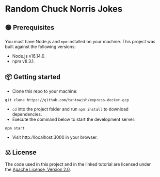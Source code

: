 # Random Chuck Norris Jokes

## 🟢 Prerequisites

You must have Node.js and `npm` installed on your machine. This project was
built against the following versions:

- Node.js v16.14.0.
- npm v8.3.1.

## 📦 Getting started

- Clone this repo to your machine:

```shell
git clone https://github.com/tantowish/express-docker-gcp
```

- `cd` into the project folder and run `npm install` to download dependencies.
- Execute the command below to start the development server:

```shell
npm start
```

- Visit http://localhost:3000 in your browser.

## ⚖ License

The code used in this project and in the linked tutorial are licensed under the
[Apache License, Version 2.0](LICENSE).

